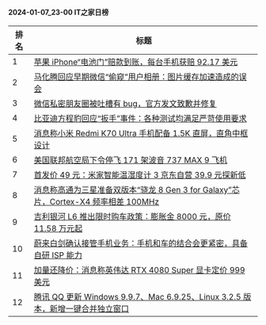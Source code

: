 #### 2024-01-07_23-00  IT之家日榜

| 排名 | 标题|
| --- | ---|
| 1 | [苹果 iPhone“电池门”赔款到账，每台手机获赔 92.17 美元](https://www.ithome.com/0/743/765.htm) |
| 2 | [马化腾回应早期微信“偷窥”用户相册：图片缓存加速造成的误会](https://www.ithome.com/0/743/821.htm) |
| 3 | [微信私密朋友圈被吐槽有 bug，官方发文致歉并修复](https://www.ithome.com/0/743/790.htm) |
| 4 | [比亚迪方程豹回应“扳手”事件：各种测试均满足严苛使用要求](https://www.ithome.com/0/743/824.htm) |
| 5 | [消息称小米 Redmi K70 Ultra 手机配备 1.5K 直屏，直角中框设计](https://www.ithome.com/0/743/829.htm) |
| 6 | [美国联邦航空局下令停飞 171 架波音 737 MAX 9 飞机](https://www.ithome.com/0/743/766.htm) |
| 7 | [首发价 49 元：米家智能温湿度计 3 京东自营 39.9 元探新低](https://www.ithome.com/0/743/800.htm) |
| 8 | [消息称高通为三星准备双版本“骁龙 8 Gen 3 for Galaxy”芯片，Cortex-X4 频率相差 100MHz](https://www.ithome.com/0/743/768.htm) |
| 9 | [吉利银河 L6 推出限时购车政策：膨胀金 8000 元，原价 11.58 万元起](https://www.ithome.com/0/743/786.htm) |
| 10 | [蔚来白剑确认接管手机业务：手机和车的结合会更紧密，具备自研 ISP 能力](https://www.ithome.com/0/743/763.htm) |
| 11 | [加量还降价：消息称英伟达 RTX 4080 Super 显卡定价 999 美元](https://www.ithome.com/0/743/796.htm) |
| 12 | [腾讯 QQ 更新 Windows 9.9.7、Mac 6.9.25、Linux 3.2.5 版本，新增一键合并独立窗口](https://www.ithome.com/0/743/780.htm) |
